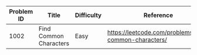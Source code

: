 | Problem ID | Title | Difficulty | Reference
| --- | --- | --- | ---
| 1002 | Find Common Characters | Easy | https://leetcode.com/problems/find-common-characters/
